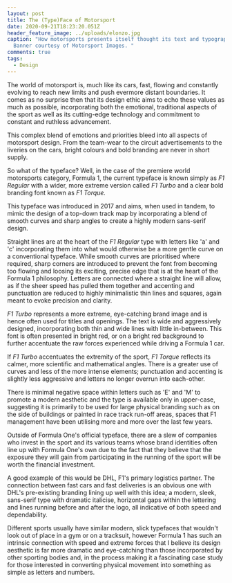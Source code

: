 ```yaml
---
layout: post
title: The (Type)Face of Motorsport
date: 2020-09-21T18:23:20.051Z
header_feature_image: ../uploads/elonzo.jpg
caption: "How motorsports presents itself thought its text and typography.
  Banner courtesy of Motorsport Images. "
comments: true
tags:
  - Design
---
```





The world of motorsport is, much like its cars, fast, flowing and constantly evolving to reach new limits and push evermore distant boundaries. It comes as no surprise then that its design ethic aims to echo these values as much as possible, incorporating both the emotional, traditional aspects of the sport as well as its cutting-edge technology and commitment to constant and ruthless advancement.

This complex blend of emotions and priorities bleed into all aspects of motorsport design. From the team-wear to the circuit advertisements to the liveries on the cars, bright colours and bold branding are never in short supply. 

So what of the typeface? Well, in the case of the premiere world motorsports category, Formula 1, the current typeface is known simply as *F1 Regular* with a wider, more extreme version called *F1 Turbo* and a clear bold branding font known as *F1 Torque.*

This typeface was introduced in 2017 and aims, when used in tandem, to mimic the design of a top-down track map by incorporating a blend of smooth curves and sharp angles to create a highly modern sans-serif design. 

Straight lines are at the heart of the *F1 Regular* type with letters like 'a' and 'c' incorporating them into what would otherwise be a more gentle curve on a conventional typeface. While smooth curves are prioritised where required, sharp corners are introduced to prevent the font from becoming too flowing and loosing its exciting, precise edge that is at the heart of the Formula 1 philosophy. Letters are connected where a straight line will allow, as if the sheer speed has pulled them together and accenting and punctuation are reduced to highly minimalistic thin lines and squares, again meant to evoke precision and clarity. 

*F1 Turbo* represents a more extreme, eye-catching brand image and is hence often used for titles and openings. The text is wide and aggressively designed, incorporating both thin and wide lines with little in-between. This font is often presented in bright red, or on a bright red background to further accentuate the raw forces experienced while driving a Formula 1 car.

If *F1 Turbo* accentuates the extremity of the sport, *F1 Torque* reflects its calmer, more scientific and mathematical angles. There is a greater use of curves and less of the more intense elements; punctuation and accenting is slightly less aggressive and letters no longer overrun into each-other. 

There is minimal negative space within letters such as 'E' and 'M' to promote a modern aesthetic and the type is available only in upper-case, suggesting it is primarily to be used for large physical branding such as on the side of buildings or painted in race track run-off areas, spaces that F1 management have been utilising more and more over the last few years. 

Outside of Formula One's official typeface, there are a slew of companies who invest in the sport and its various teams whose brand identities often line up with Formula One's own due to the fact that they believe that the exposure they will gain from participating in the running of the sport will be worth the financial investment. 

A good example of this would be DHL, F1's primary logistics partner. The connection between fast cars and fast deliveries is an obvious one with DHL's pre-existing branding lining up well with this idea; a modern, sleek, sans-serif type with dramatic italicise, horizontal gaps within the lettering and lines running before and after the logo, all indicative of both speed and dependability. 

Different sports usually have similar modern, slick typefaces that wouldn't look out of place in a gym or on a tracksuit, however Formula 1 has such an intrinsic connection with speed and extreme forces that I believe its design aesthetic is far more dramatic and eye-catching than those incorporated by other sporting bodies and, in the process making it a fascinating case study for those interested in converting physical movement into something as simple as letters and numbers.